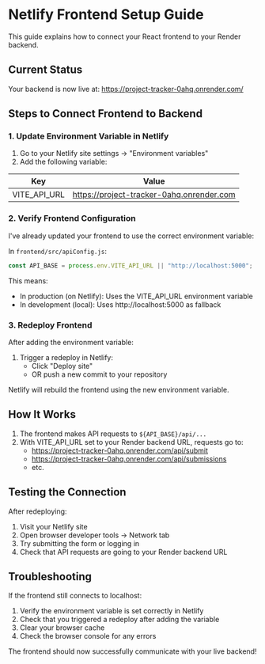 # Netlify Frontend Setup Guide

This guide explains how to connect your React frontend to your Render backend.

## Current Status

Your backend is now live at: https://project-tracker-0ahq.onrender.com/

## Steps to Connect Frontend to Backend

### 1. Update Environment Variable in Netlify

1. Go to your Netlify site settings → "Environment variables"
2. Add the following variable:

| Key | Value |
|-----|-------|
| VITE_API_URL | https://project-tracker-0ahq.onrender.com |

### 2. Verify Frontend Configuration

I've already updated your frontend to use the correct environment variable:

In `frontend/src/apiConfig.js`:
```javascript
const API_BASE = process.env.VITE_API_URL || "http://localhost:5000";
```

This means:
- In production (on Netlify): Uses the VITE_API_URL environment variable
- In development (local): Uses http://localhost:5000 as fallback

### 3. Redeploy Frontend

After adding the environment variable:

1. Trigger a redeploy in Netlify:
   - Click "Deploy site" 
   - OR push a new commit to your repository

Netlify will rebuild the frontend using the new environment variable.

## How It Works

1. The frontend makes API requests to `${API_BASE}/api/...`
2. With VITE_API_URL set to your Render backend URL, requests go to:
   - https://project-tracker-0ahq.onrender.com/api/submit
   - https://project-tracker-0ahq.onrender.com/api/submissions
   - etc.

## Testing the Connection

After redeploying:

1. Visit your Netlify site
2. Open browser developer tools → Network tab
3. Try submitting the form or logging in
4. Check that API requests are going to your Render backend URL

## Troubleshooting

If the frontend still connects to localhost:

1. Verify the environment variable is set correctly in Netlify
2. Check that you triggered a redeploy after adding the variable
3. Clear your browser cache
4. Check the browser console for any errors

The frontend should now successfully communicate with your live backend!